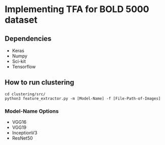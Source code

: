 # Implementing TFA for BOLD 5000 dataset

## Dependencies

* Keras
* Numpy
* Sci-kit
* Tensorflow

## How to run clustering

```{shell}
cd clustering/src/
python3 feature_extractor.py -m [Model-Name] -f [File-Path-of-Images]
```

### Model-Name Options
* VGG16
* VGG19
* InceptionV3
* ResNet50
